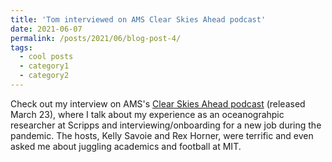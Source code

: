 ```yaml
---
title: 'Tom interviewed on AMS Clear Skies Ahead podcast'
date: 2021-06-07
permalink: /posts/2021/06/blog-post-4/
tags:
  - cool posts
  - category1
  - category2
---
```


Check out my interview on AMS's [Clear Skies Ahead podcast](https://www.ametsoc.org/index.cfm/ams/education-careers/careers/career-guides-tools/all-about-careers-in-meteorology/clear-skies-ahead-podcast/) (released March 23), where I talk about my experience as an oceanograhpic researcher at Scripps and interviewing/onboarding for a new job during the pandemic. The hosts, Kelly Savoie and Rex Horner, were terrific and even asked me about juggling academics and football at MIT.

